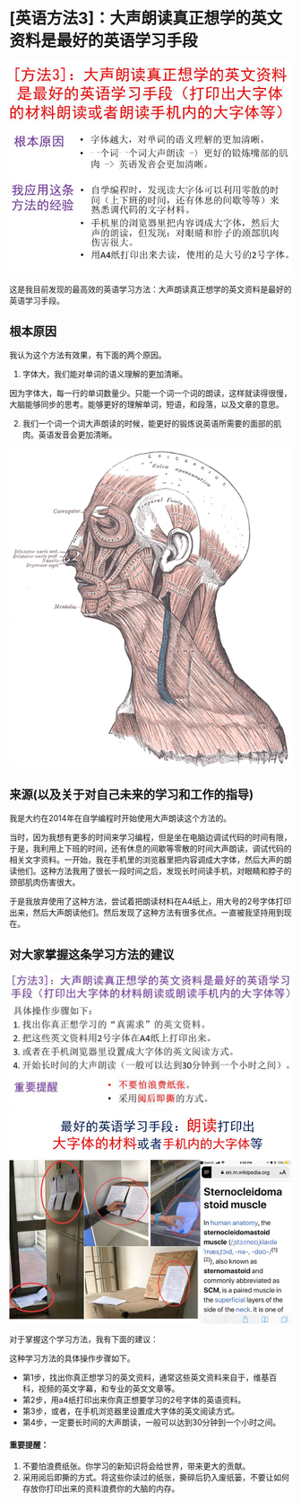 # [英语方法3]：大声朗读真正想学的英文资料是最好的英语学习手段

![](/images/章2-“不背单词”的真需求英语学习法/学习方法3：大声朗读真正想学的英文资料是最好的英语学习手段/幻灯片3.JPG)

这是我目前发现的最高效的英语学习方法：大声朗读真正想学的英文资料是最好的英语学习手段。

## 根本原因

我认为这个方法有效果，有下面的两个原因。

1. 字体大，我们能对单词的语义理解的更加清晰。

因为字体大，每一行的单词数量少。只能一个词一个词的朗读，这样就读得很慢，大脑能够同步的思考。能够更好的理解单词，短语，和段落，以及文章的意思。

2. 我们一个词一个词大声朗读的时候，能更好的锻炼说英语所需要的面部的肌肉。英语发音会更加清晰。

![](/images/章2-“不背单词”的真需求英语学习法/学习方法3：大声朗读真正想学的英文资料是最好的英语学习手段/幻灯片3-1面部肌肉.png)

## 来源(以及关于对自己未来的学习和工作的指导)

我是大约在2014年在自学编程时开始使用大声朗读这个方法的。

当时，因为我想有更多的时间来学习编程，但是坐在电脑边调试代码的时间有限，于是，我利用上下班的时间，还有休息的间歇等零散的时间大声朗读，调试代码的相关文字资料。一开始，我在手机里的浏览器里把内容调成大字体，然后大声的朗读他们。这种方法我用了很长一段时间之后，发现长时间读手机，对眼睛和脖子的颈部肌肉伤害很大。

于是我放弃使用了这种方法，尝试着把朗读材料在A4纸上，用大号的2号字体打印出来，然后大声朗读他们。然后发现了这种方法有很多优点。一直被我坚持用到现在。

## 对大家掌握这条学习方法的建议

![](/images/章2-“不背单词”的真需求英语学习法/学习方法3：大声朗读真正想学的英文资料是最好的英语学习手段/幻灯片3-建议.JPG)
![](/images/章2-“不背单词”的真需求英语学习法/学习方法3：大声朗读真正想学的英文资料是最好的英语学习手段/幻灯片4-建议.JPG)

对于掌握这个学习方法，我有下面的建议：

这种学习方法的具体操作步骤如下。

- 第1步，找出你真正想学习的英文资料，通常这些英文资料来自于，维基百科，视频的英文字幕，和专业的英文文章等。
- 第2步，用a4纸打印出来你真正想要学习的2号字体的英语资料。
- 第3步，或者，在手机浏览器里设置成大字体的英文阅读方式。
- 第4步，一定要长时间的大声朗读，一般可以达到30分钟到一个小时之间。

#### 重要提醒：

1. 不要怕浪费纸张。你学习的新知识将会给世界，带来更大的贡献。
2. 采用阅后即撕的方式。将这些你读过的纸张，撕碎后扔入废纸篓，不要让如何存放你打印出来的资料浪费你的大脑的内存。